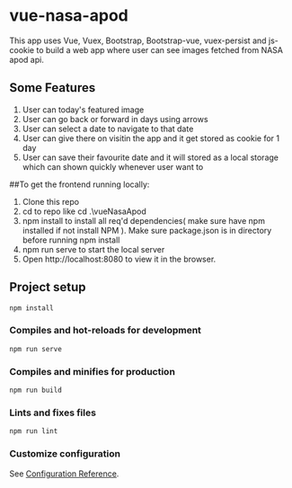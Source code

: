 # vue-nasa-apod

This app uses Vue, Vuex, Bootstrap, Bootstrap-vue, vuex-persist and js-cookie to build a web app where user can see images fetched from NASA apod api. 

## Some Features

1. User can today's featured image
2. User can go back or forward in days using arrows
3. User can select a date to navigate to that date 
4. User can give there on visitin the app and it get stored as cookie for 1 day 
5. User can save their favourite date and it will stored as a local storage which can shown quickly whenever user want to 

##To get the frontend running locally:

1. Clone this repo
2. cd to repo like cd .\vueNasaApod
3. npm install to install all req'd dependencies( make sure have npm installed if not install NPM ). Make sure package.json is in directory before running npm install
4. npm run serve to start the local server 
5. Open http://localhost:8080 to view it in the browser.

## Project setup
```
npm install
```

### Compiles and hot-reloads for development
```
npm run serve
```

### Compiles and minifies for production
```
npm run build
```

### Lints and fixes files
```
npm run lint
```

### Customize configuration
See [Configuration Reference](https://cli.vuejs.org/config/).
